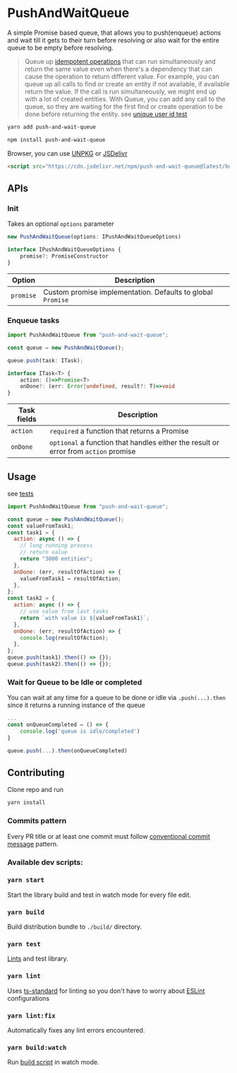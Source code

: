 # PushAndWaitQueue

A simple Promise based queue, that allows you to push(enqueue) actions and wait till it gets to their turn before resolving or also wait for the entire queue to be empty before resolving.

> Queue up [idempotent operations](https://en.wikipedia.org/wiki/Idempotence) that can run simultaneously and return the same value even when there's a dependency that can cause the operation to return different value. For example, you can queue up all calls to find or create an entity if not available, if available return the value. If the call is run simultaneously, we might end up with a lot of created entities. With Queue, you can add any call to the queue, so they are waiting for the first find or create operation to be done before returning the entity. see [unique user id test](/tests/unique-user-id.test.ts)

```sh
yarn add push-and-wait-queue
```

```sh
npm install push-and-wait-queue
```

Browser, you can use [UNPKG](https://unpkg.com/) or [JSDelivr](https://www.jsdelivr.com/)

```html
<script src="https://cdn.jsdelivr.net/npm/push-and-wait-queue@latest/build/index.min.js"></script>
```

## APIs

### Init

Takes an optional `options` parameter

```ts
new PushAndWaitQueue(options: IPushAndWaitQueueOptions)

interface IPushAndWaitQueueOptions {
    promise?: PromiseConstructor
}
```

| Option    | Description                                                 |
| --------- | ----------------------------------------------------------- |
| `promise` | Custom promise implementation. Defaults to global `Promise` |

### Enqueue tasks

```ts
import PushAndWaitQueue from "push-and-wait-queue";

const queue = new PushAndWaitQueue();

queue.push(task: ITask);

interface ITask<T> {
    action: ()=>Promise<T>
    onDone?: (err: Error|undefined, result?: T)=>void
}
```

| Task fields | Description                                                                         |
| ----------- | ----------------------------------------------------------------------------------- |
| `action`    | `required` a function that returns a Promise                                        |
| `onDone`    | `optional` a function that handles either the result or error from `action` promise |

## Usage

see [tests](/tests)

```js
import PushAndWaitQueue from "push-and-wait-queue";

const queue = new PushAndWaitQueue();
const valueFromTask1;
const task1 = {
  action: async () => {
    // long running process
    // return value
    return "3000 entities";
  },
  onDone: (err, resultOfAction) => {
    valueFromTask1 = resultOfAction;
  },
};
const task2 = {
  action: async () => {
    // use value from last tasks
    return `with value is ${valueFromTask1}`;
  },
  onDone: (err, resultOfAction) => {
    console.log(resultOfAction);
  },
};
queue.push(task1).then(() => {});
queue.push(task2).then(() => {});
```

### Wait for Queue to be Idle or completed

You can wait at any time for a queue to be done or idle via `.push(...).then` since it returns a running instance of the queue

```ts
...
const onQueueCompleted = () => {
    console.log('queue is idle/completed')
}

queue.push(...).then(onQueueCompleted)
```

## Contributing

Clone repo and run

```sh
yarn install
```

### Commits pattern

Every PR title or at least one commit must follow [conventional commit message](https://www.conventionalcommits.org/en/) pattern.

### Available dev scripts:

### `yarn start`

Start the library build and test in watch mode for every file edit.

### `yarn build`

Build distribution bundle to `./build/` directory.

### `yarn test`

[Lints](#yarn-lint) and test library.

### `yarn lint`

Uses [ts-standard](https://github.com/standard/ts-standard) for linting so you don't have to worry about [ESLint](https://eslint.org/) configurations

### `yarn lint:fix`

Automatically fixes any lint errors encountered.

### `yarn build:watch`

Run [build script](#yarn-build) in watch mode.
